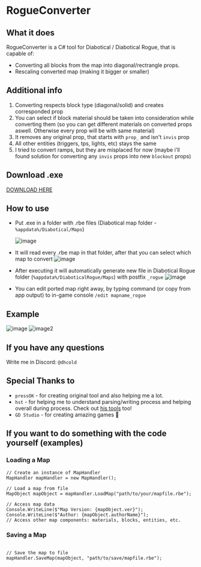 # RogueConverter
## What it does
RogueConverter is a C# tool for Diabotical / Diabotical Rogue, that is capable of: 
- Converting all blocks from the map into diagonal/rectrangle props.
- Rescaling converted map (making it bigger or smaller)

## Additional info
1. Converting respects block type (diagonal/solid) and creates corresponded prop
2. You can select if block material should be taken into consideration while converting them (so you can get different materials on converted props aswell. Otherwise every prop will be with same material)
3. It removes any original prop, that starts with `prop_` and isn't `invis` prop
4. All other entities (triggers, tps, lights, etc) stays the same
5. I tried to convert ramps, but they are misplaced for now (maybe i'll found solution for converting any `invis` props into new `blockout` props)

## Download .exe
[DOWNLOAD HERE](https://github.com/dhcold/RogueConverter/releases/tag/exe)

## How to use
- Put .exe in a folder with .rbe files (Diabotical map folder - `%appdata%/Diabotical/Maps`)
  
  ![image](https://github.com/dhcold/RogueConverter/assets/30022484/f44553c9-f36d-4454-aaa1-8de6a8fc15c4)
- It will read every .rbe map in that folder, after that you can select which map to convert
  ![image](https://github.com/dhcold/RogueConverter/assets/30022484/6a315065-a71c-4f16-9d4a-b49bf73242c7)
- After executing it will automatically generate new file in Diabotical Rogue folder (`%appdata%/DiaboticalRogue/Maps`) with postfix `_rogue`
  ![image](https://github.com/dhcold/RogueConverter/assets/30022484/8406f085-0273-4814-8e6c-4dc9a2f70ca9)
- You can edit ported map right away, by typing command (or copy from app output) to in-game console `/edit mapname_rogue` 

## Example
![image](https://github.com/dhcold/RogueConverter/assets/30022484/1751c6e6-63b7-4659-a86e-b446625474cd) ![image2](https://github.com/dhcold/RogueConverter/assets/30022484/6dbad21a-c521-4095-b8df-54410d251589)

## If you have any questions
Write me in Discord: `@dhcold`

## Special Thanks to
  - `pressOK` - for creating original tool and also helping me a lot.
  - `hst` - for helping me to understand parsing/writing process and helping overall during process. Check out [his tools](https://github.com/marconett/diabotical-tools) too!
  - `GD Studio` - for creating amazing games 🫶

## If you want to do something with the code yourself (examples)
### Loading a Map
```
// Create an instance of MapHandler
MapHandler mapHandler = new MapHandler();

// Load a map from file
MapObject mapObject = mapHandler.LoadMap("path/to/your/mapfile.rbе");

// Access map data
Console.WriteLine($"Map Version: {mapObject.ver}");
Console.WriteLine($"Author: {mapObject.authorName}");
// Access other map components: materials, blocks, entities, etc.
```
### Saving a Map
```

// Save the map to file
mapHandler.SaveMap(mapObject, "path/to/save/mapfile.rbe");
```

